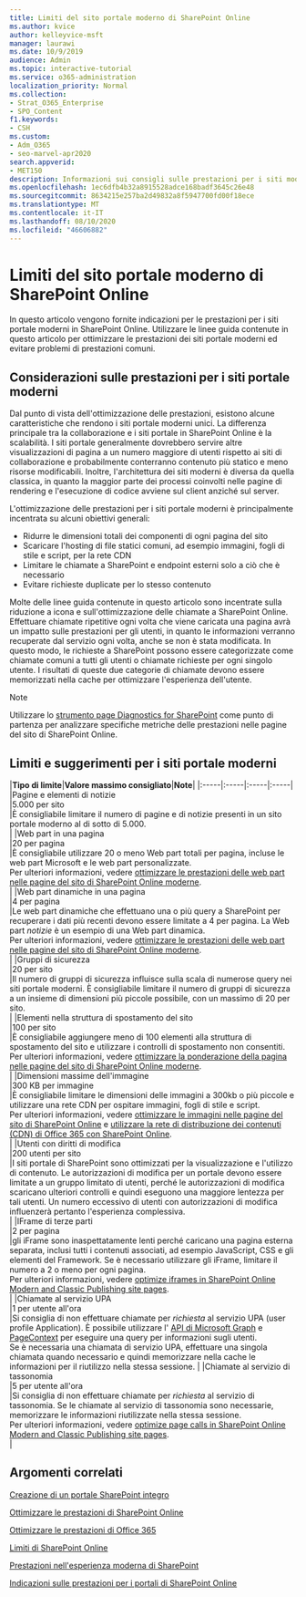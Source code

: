 ```yaml
---
title: Limiti del sito portale moderno di SharePoint Online
ms.author: kvice
author: kelleyvice-msft
manager: laurawi
ms.date: 10/9/2019
audience: Admin
ms.topic: interactive-tutorial
ms.service: o365-administration
localization_priority: Normal
ms.collection:
- Strat_O365_Enterprise
- SPO_Content
f1.keywords:
- CSH
ms.custom:
- Adm_O365
- seo-marvel-apr2020
search.appverid:
- MET150
description: Informazioni sui consigli sulle prestazioni per i siti moderni in SharePoint Online, ad esempio la limitazione delle chiamate a SharePoint e gli endpoint esterni.
ms.openlocfilehash: 1ec6dfb4b32a8915528adce168badf3645c26e48
ms.sourcegitcommit: 8634215e257ba2d49832a8f5947700fd00f18ece
ms.translationtype: MT
ms.contentlocale: it-IT
ms.lasthandoff: 08/10/2020
ms.locfileid: "46606882"
---
```

# <a name="sharepoint-online-modern-portal-site-limits"></a>Limiti del sito portale moderno di SharePoint Online

In questo articolo vengono fornite indicazioni per le prestazioni per i siti portale moderni in SharePoint Online. Utilizzare le linee guida contenute in questo articolo per ottimizzare le prestazioni dei siti portale moderni ed evitare problemi di prestazioni comuni.

## <a name="performance-considerations-for-modern-portal-sites"></a>Considerazioni sulle prestazioni per i siti portale moderni

Dal punto di vista dell'ottimizzazione delle prestazioni, esistono alcune caratteristiche che rendono i siti portale moderni unici. La differenza principale tra la collaborazione e i siti portale in SharePoint Online è la scalabilità. I siti portale generalmente dovrebbero servire altre visualizzazioni di pagina a un numero maggiore di utenti rispetto ai siti di collaborazione e probabilmente conterranno contenuto più statico e meno risorse modificabili. Inoltre, l'architettura dei siti moderni è diversa da quella classica, in quanto la maggior parte dei processi coinvolti nelle pagine di rendering e l'esecuzione di codice avviene sul client anziché sul server.

L'ottimizzazione delle prestazioni per i siti portale moderni è principalmente incentrata su alcuni obiettivi generali:

- Ridurre le dimensioni totali dei componenti di ogni pagina del sito
- Scaricare l'hosting di file statici comuni, ad esempio immagini, fogli di stile e script, per la rete CDN
- Limitare le chiamate a SharePoint e endpoint esterni solo a ciò che è necessario
- Evitare richieste duplicate per lo stesso contenuto

Molte delle linee guida contenute in questo articolo sono incentrate sulla riduzione a icona e sull'ottimizzazione delle chiamate a SharePoint Online. Effettuare chiamate ripetitive ogni volta che viene caricata una pagina avrà un impatto sulle prestazioni per gli utenti, in quanto le informazioni verranno recuperate dal servizio ogni volta, anche se non è stata modificata. In questo modo, le richieste a SharePoint possono essere categorizzate come chiamate comuni a tutti gli utenti o chiamate richieste per ogni singolo utente. I risultati di queste due categorie di chiamate devono essere memorizzati nella cache per ottimizzare l'esperienza dell'utente.

>[!NOTE]
>Utilizzare lo [strumento page Diagnostics for SharePoint](https://aka.ms/perftool) come punto di partenza per analizzare specifiche metriche delle prestazioni nelle pagine del sito di SharePoint Online.

## <a name="modern-portal-site-limits-and-recommendations"></a>Limiti e suggerimenti per i siti portale moderni

|**Tipo di limite**|**Valore massimo consigliato**|**Note**|
|:-----|:-----|:-----|:-----|
|Pagine e elementi di notizie  <br/> |5.000 per sito  <br/> |È consigliabile limitare il numero di pagine e di notizie presenti in un sito portale moderno al di sotto di 5.000.  <br/> |
|Web part in una pagina  <br/> |20 per pagina  <br/> |È consigliabile utilizzare 20 o meno Web part totali per pagina, incluse le web part Microsoft e le web part personalizzate. <br/> Per ulteriori informazioni, vedere [ottimizzare le prestazioni delle web part nelle pagine del sito di SharePoint Online moderne](modern-web-part-optimization.md).  <br/> |
|Web part dinamiche in una pagina  <br/> |4 per pagina  <br/> |Le web part dinamiche che effettuano una o più query a SharePoint per recuperare i dati più recenti devono essere limitate a 4 per pagina. La Web part _notizie_ è un esempio di una Web part dinamica. <br/> Per ulteriori informazioni, vedere [ottimizzare le prestazioni delle web part nelle pagine del sito di SharePoint Online moderne](modern-web-part-optimization.md).    <br/> |
|Gruppi di sicurezza  <br/> |20 per sito  <br/> |Il numero di gruppi di sicurezza influisce sulla scala di numerose query nei siti portale moderni. È consigliabile limitare il numero di gruppi di sicurezza a un insieme di dimensioni più piccole possibile, con un massimo di 20 per sito.  <br/> |
|Elementi nella struttura di spostamento del sito  <br/> |100 per sito  <br/> |È consigliabile aggiungere meno di 100 elementi alla struttura di spostamento del sito e utilizzare i controlli di spostamento non consentiti.  <br/> Per ulteriori informazioni, vedere [ottimizzare la ponderazione della pagina nelle pagine del sito di SharePoint Online moderne](modern-page-weight-optimization.md). <br/> |
|Dimensioni massime dell'immagine  <br/> |300 KB per immagine  <br/> |È consigliabile limitare le dimensioni delle immagini a 300kb o più piccole e utilizzare una rete CDN per ospitare immagini, fogli di stile e script. <br/>Per ulteriori informazioni, vedere [ottimizzare le immagini nelle pagine del sito di SharePoint Online](modern-image-optimization.md) e [utilizzare la rete di distribuzione dei contenuti (CDN) di Office 365 con SharePoint Online](use-office-365-cdn-with-spo.md).  <br/> |
|Utenti con diritti di modifica  <br/> |200 utenti per sito  <br/> |I siti portale di SharePoint sono ottimizzati per la visualizzazione e l'utilizzo di contenuto. Le autorizzazioni di modifica per un portale devono essere limitate a un gruppo limitato di utenti, perché le autorizzazioni di modifica scaricano ulteriori controlli e quindi eseguono una maggiore lentezza per tali utenti. Un numero eccessivo di utenti con autorizzazioni di modifica influenzerà pertanto l'esperienza complessiva. <br/> |
|IFrame di terze parti  <br/> |2 per pagina  <br/> |gli iFrame sono inaspettatamente lenti perché caricano una pagina esterna separata, inclusi tutti i contenuti associati, ad esempio JavaScript, CSS e gli elementi del Framework. Se è necessario utilizzare gli iFrame, limitare il numero a 2 o meno per ogni pagina.<br/> Per ulteriori informazioni, vedere [optimize iframes in SharePoint Online Modern and Classic Publishing site pages](modern-iframe-optimization.md). <br/> |
|Chiamate al servizio UPA  <br/> |1 per utente all'ora  <br/> |Si consiglia di non effettuare chiamate per _richiesta_ al servizio UPA (user profile Application). È possibile utilizzare l' [API di Microsoft Graph](https://docs.microsoft.com/graph/call-api) e [PageContext](https://docs.microsoft.com/javascript/api/sp-page-context/pagecontext?view=sp-typescript-latest) per eseguire una query per informazioni sugli utenti.  <br/> Se è necessaria una chiamata di servizio UPA, effettuare una singola chiamata quando necessario e quindi memorizzare nella cache le informazioni per il riutilizzo nella stessa sessione. |
|Chiamate al servizio di tassonomia  <br/> |5 per utente all'ora  <br/> |Si consiglia di non effettuare chiamate per _richiesta_ al servizio di tassonomia. Se le chiamate al servizio di tassonomia sono necessarie, memorizzare le informazioni riutilizzate nella stessa sessione. <br/> Per ulteriori informazioni, vedere [optimize page calls in SharePoint Online Modern and Classic Publishing site pages](modern-page-call-optimization.md). <br/> |

## <a name="related-topics"></a>Argomenti correlati

[Creazione di un portale SharePoint integro](https://docs.microsoft.com/sharepoint/portal-health)

[Ottimizzare le prestazioni di SharePoint Online](tune-sharepoint-online-performance.md)

[Ottimizzare le prestazioni di Office 365](tune-office-365-performance.md)

[Limiti di SharePoint Online](https://docs.microsoft.com/office365/servicedescriptions/sharepoint-online-service-description/sharepoint-online-limits)

[Prestazioni nell'esperienza moderna di SharePoint](https://docs.microsoft.com/sharepoint/modern-experience-performance)

[Indicazioni sulle prestazioni per i portali di SharePoint Online](https://docs.microsoft.com/sharepoint/dev/solution-guidance/portal-performance)
